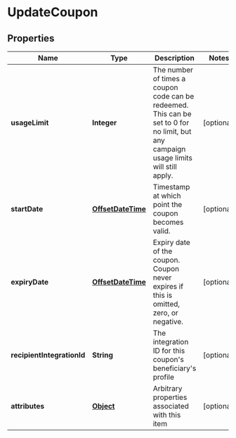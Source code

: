 

# UpdateCoupon


## Properties

Name | Type | Description | Notes
------------ | ------------- | ------------- | -------------
**usageLimit** | **Integer** | The number of times a coupon code can be redeemed. This can be set to 0 for no limit, but any campaign usage limits will still apply.  |  [optional]
**startDate** | [**OffsetDateTime**](OffsetDateTime.md) | Timestamp at which point the coupon becomes valid. |  [optional]
**expiryDate** | [**OffsetDateTime**](OffsetDateTime.md) | Expiry date of the coupon. Coupon never expires if this is omitted, zero, or negative. |  [optional]
**recipientIntegrationId** | **String** | The integration ID for this coupon&#39;s beneficiary&#39;s profile |  [optional]
**attributes** | [**Object**](.md) | Arbitrary properties associated with this item |  [optional]



